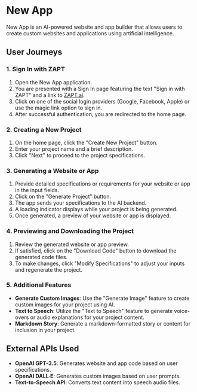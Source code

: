 # New App

New App is an AI-powered website and app builder that allows users to create custom websites and applications using artificial intelligence.

## User Journeys

### 1. Sign In with ZAPT

1. Open the New App application.
2. You are presented with a Sign In page featuring the text "Sign in with ZAPT" and a link to [ZAPT.ai](https://www.zapt.ai).
3. Click on one of the social login providers (Google, Facebook, Apple) or use the magic link option to sign in.
4. After successful authentication, you are redirected to the home page.

### 2. Creating a New Project

1. On the home page, click the "Create New Project" button.
2. Enter your project name and a brief description.
3. Click "Next" to proceed to the project specifications.

### 3. Generating a Website or App

1. Provide detailed specifications or requirements for your website or app in the input fields.
2. Click on the "Generate Project" button.
3. The app sends your specifications to the AI backend.
4. A loading indicator displays while your project is being generated.
5. Once generated, a preview of your website or app is displayed.

### 4. Previewing and Downloading the Project

1. Review the generated website or app preview.
2. If satisfied, click on the "Download Code" button to download the generated code files.
3. To make changes, click "Modify Specifications" to adjust your inputs and regenerate the project.

### 5. Additional Features

- **Generate Custom Images**: Use the "Generate Image" feature to create custom images for your project using AI.
- **Text to Speech**: Utilize the "Text to Speech" feature to generate voice-overs or audio explanations for your project content.
- **Markdown Story**: Generate a markdown-formatted story or content for inclusion in your project.

## External APIs Used

- **OpenAI GPT-3.5**: Generates website and app code based on user specifications.
- **OpenAI DALL·E**: Generates custom images based on user prompts.
- **Text-to-Speech API**: Converts text content into speech audio files.
